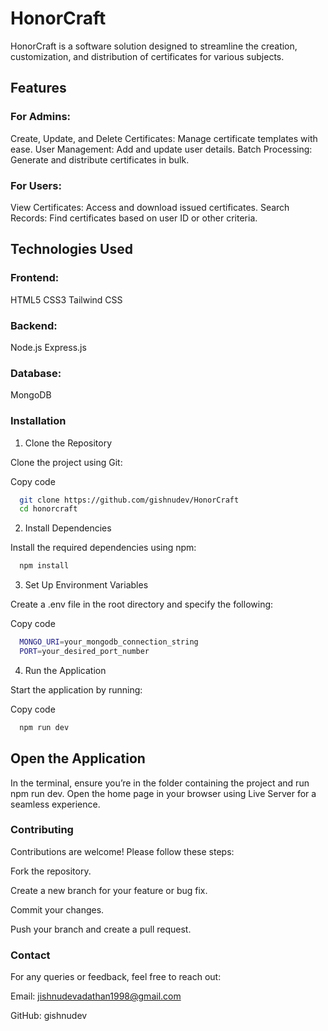 # HonorCraft
 HonorCraft is a software solution designed to streamline the creation, customization, and distribution of certificates for various subjects. 
## Features
### For Admins:
Create, Update, and Delete Certificates: Manage certificate templates with ease.
User Management: Add and update user details.
Batch Processing: Generate and distribute certificates in bulk.
### For Users:
View Certificates: Access and download issued certificates.
Search Records: Find certificates based on user ID or other criteria.
## Technologies Used
### Frontend:
HTML5
CSS3
Tailwind CSS
### Backend:
Node.js
Express.js
### Database:
MongoDB

### Installation
1. Clone the Repository
   
Clone the project using Git:

Copy code
```bash
  git clone https://github.com/gishnudev/HonorCraft
  cd honorcraft
```


2. Install Dependencies
   
Install the required dependencies using npm:

```bash
  npm install

```


3. Set Up Environment Variables
   
Create a .env file in the root directory and specify the following:

Copy code

```bash
  MONGO_URI=your_mongodb_connection_string
  PORT=your_desired_port_number

```

4. Run the Application

Start the application by running:

Copy code

```bash
  npm run dev

```

## Open the Application
In the terminal, ensure you’re in the folder containing the project and run npm run dev.
Open the home page in your browser using Live Server for a seamless experience.

### Contributing
Contributions are welcome! Please follow these steps:

Fork the repository.

Create a new branch for your feature or bug fix.

Commit your changes.

Push your branch and create a pull request.

### Contact

For any queries or feedback, feel free to reach out:

Email: jishnudevadathan1998@gmail.com

GitHub: gishnudev
